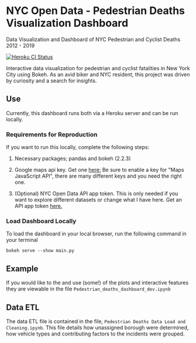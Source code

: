 # NYC Open Data - Pedestrian Deaths Visualization Dashboard
Data Visualization and Dashboard of NYC Pedestrian and Cyclist Deaths 2012 - 2019

[![Heroku CI Status](https://main-bokeh-shamp.herokuapp.com/last.svg)](https://main-bokeh-shamp.herokuapp.com/main)


Interactive data visualization for pedestrian and cyclist fatalities in New York City using Bokeh.
As an avid biker and NYC resident, this project was driven by curiosity and a search for insights. 


## Use
Currently, this dashboard runs both via a Heroku server and can be run locally. 

### Requirements for Reproduction

If you want to run this locally, complete the following steps:

1. Necessary packages; pandas and bokeh (2.2.3)

2. Google maps api key. Get one [here:](https://developers.google.com/maps/documentation/javascript/get-api-key)
Be sure to enable a key for "Maps JavaScript API", there are many different keys and you need the right one. 

3. (Optional) NYC Open Data API app token. 
This is only needed if you want to explore different datasets or change what I have here. Get an API app token [here.](https://opendata.cityofnewyork.us/)

### Load Dashboard Locally

To load the dashboard in your local browser, run the following command in your terminal

`bokeh serve --show main.py`


## Example

If you would like to the and use (some!) of the plots and interactive features they are viewable in the file
`Pedestrian_deaths_dashboard_dev.ipynb` 

## Data ETL

The data ETL file is contained in the file, `Pedestrian Deaths Data Load and Cleaning.ipynb`. This file details how unassigned borough were determined, how vehicle types and contributing factors to the incidents were grouped. 

